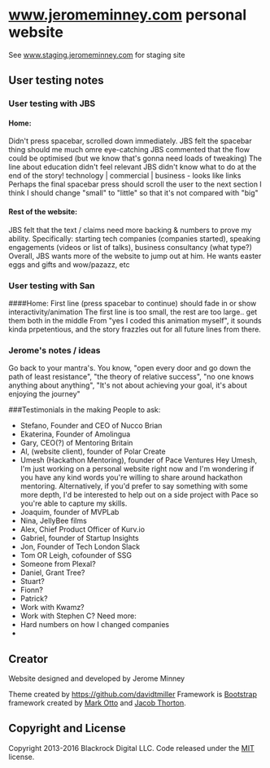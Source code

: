 # www.jeromeminney.com personal website
See www.staging.jeromeminney.com for staging site

## User testing notes

### User testing with JBS
#### Home:
  Didn't press spacebar, scrolled down immediately.
    JBS felt the spacebar thing should me much omre eye-catching
  JBS commented that the flow could be optimised (but we know that's gonna need loads of tweaking)
  The line about education didn't feel relevant
  JBS didn't know what to do at the end of the story!
    technology | commercial | business - looks like links
    Perhaps the final spacebar press should scroll the user to the next section
  I think I should change "small" to "little" so that it's not compared with "big"

#### Rest of the website:
  JBS felt that the text / claims need more backing & numbers to prove my ability. Specifically:
    starting tech companies (companies started), speaking engagements (videos or list of talks), business consultancy (what type?)
  Overall, JBS wants more of the website to jump out at him. He wants easter eggs and gifts and wow/pazazz, etc


### User testing with San
####Home:
  First line (press spacebar to continue) should fade in or show interactivity/animation
  The first line is too small, the rest are too large.. get them both in the middle
  From "yes I coded this animation myself", it sounds kinda prpetentious, and the story frazzles out for all future lines from there.

### Jerome's notes / ideas
  Go back to your mantra's. You know, "open every door and go down the path of least resistance", "the theory of relative success", "no one knows anything about anything", "It's not about achieving your goal, it's about enjoying the journey"

###Testimonials in the making
People to ask:
 - Stefano, Founder and CEO of Nucco Brian
 - Ekaterina, Founder of Amolingua
 - Gary, CEO(?) of Mentoring Britain
 - Al, (website client), founder of Polar Create
 - Umesh (Hackathon Mentoring), founder of Pace Ventures
    Hey Umesh, I'm just working on a personal website right now and I'm wondering if you have any kind words you're willing to share around hackathon mentoring.
    Alternatively, if you'd prefer to say something with some more depth, I'd be interested to help out on a side project with Pace so you're able to capture my skills.
 - Joaquim, founder of MVPLab
 - Nina, JellyBee films
 - Alex, Chief Product Officer of Kurv.io
 - Gabriel, founder of Startup Insights
 - Jon, Founder of Tech London Slack
 - Tom OR Leigh, cofounder of SSG
 - Someone from Plexal?
 - Daniel, Grant Tree?
 - Stuart?
 - Fionn?
 - Patrick?
 - Work with Kwamz?
 - Work with Stephen C?
Need more:
 - Hard numbers on how I changed companies
 -




## Creator
Website designed and developed by Jerome Minney

Theme created by https://github.com/davidtmiller
Framework is [Bootstrap](http://getbootstrap.com/) framework created by [Mark Otto](https://twitter.com/mdo) and [Jacob Thorton](https://twitter.com/fat).


## Copyright and License

Copyright 2013-2016 Blackrock Digital LLC. Code released under the [MIT](https://github.com/BlackrockDigital/startbootstrap-creative/blob/gh-pages/LICENSE) license.
